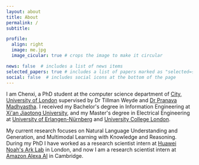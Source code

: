 ```yaml
---
layout: about
title: About
permalink: /
subtitle: 

profile:
  align: right
  image: me.jpg
  image_cicular: true # crops the image to make it circular

news: false  # includes a list of news items
selected_papers: true # includes a list of papers marked as "selected={true}"
social: false  # includes social icons at the bottom of the page
---
```


I am Chenxi, a PhD student at the computer science department of [City, University of London](https://www.city.ac.uk/) supervised by Dr Tillman Weyde and [Dr Pranava Madhyastha](https://pmadhyastha.github.io/).
I received my Bachelor's degree in Information Engineering at [Xi'an Jiaotong University](http://en.xjtu.edu.cn/), and my Master's 
degree in Electrical Engineering at [University of Erlangen-Nürnberg](https://www.fau.eu/) and [University College London](https://www.ucl.ac.uk/).

My current research focuses on Natural Language Understanding and Generation, and Multimodal Learning with Knowledge and Reasoning.
During my PhD I have worked as a research scientist intern at [Huawei Noah's Ark Lab](https://noahlab.com.hk/) in London, and now I am a research scientist
intern at [Amazon Alexa AI](https://amazon.jobs/en-gb/landing_pages/Cambridge) in Cambridge.
